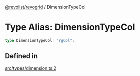[@revolist/revogrid](README.md) / DimensionTypeCol

# Type Alias: DimensionTypeCol

```ts
type DimensionTypeCol: "rgCol";
```

## Defined in

[src/types/dimension.ts:2](https://github.com/revolist/revogrid/blob/a808f70a0d197fcea56d269b7334fbc41eb74c5d/src/types/dimension.ts#L2)
